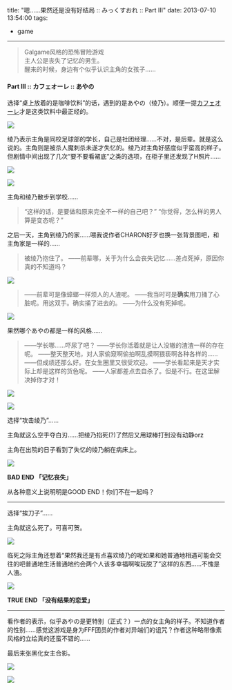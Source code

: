 title: "嗯……果然还是没有好结局 :: みっくすおれ :: Part III"
date: 2013-07-10 13:54:00
tags:
- game
---
> Galgame风格的恐怖冒险游戏  
> 主人公是丧失了记忆的男生。  
> 醒来的时候，身边有个似乎认识主角的女孩子……  

#### Part III :: カフェオーレ :: あやの

选择“桌上放着的是咖啡饮料”的话，遇到的是あやの（绫乃）。顺便一提[カフェオーレ](http://cafe-ole.jp/)才是这类饮料中最正经的。

![](http://media.tumblr.com/fce688c67126238fa7341c5660fc4c8f/tumblr_inline_mppsmj2S7Y1qz4rgp.png)

绫乃表示主角是同校足球部的学长，自己是社团经理……不对，是后辈。就是这么说的。主角则是被杀人魔刺杀未遂才失忆的。绫乃对主角好感度似乎蛮高的样子。但剧情中间出现了几次“要不要看裙底”之类的选项，在柜子里还发现了H照片……

![](http://media.tumblr.com/70505d53eb75a545a3d592e1430f05b0/tumblr_inline_mppsncbYn81qz4rgp.png)  

![](http://media.tumblr.com/7ad10c2c9557d1c1c7f7351605d58c63/tumblr_inline_mppsnjWQYu1qz4rgp.png)

主角和绫乃散步到学校……

> “这样的话，是要做和原来完全不一样的自己吧？”
> “你觉得，怎么样的男人算是变态呢？”

之后一天，主角到绫乃的家……喂我说作者CHARON好歹也换一张背景图吧，和主角家是一样的……

> 被绫乃抱住了。 
> ——前辈哪，关于为什么会丧失记忆……差点死掉，原因你真的不知道吗？

![](http://media.tumblr.com/e0bf22a3efa9e2815bd5d7ae5413a620/tumblr_inline_mppsooZwdj1qz4rgp.png)  

> ——前辈可是像蟑螂一样烦人的人渣呢。
> ——我当时可是**确实**用刀捅了心脏呢。用这双手。确实捅了进去的。
> ——为什么没有死掉呢。

![](http://media.tumblr.com/8ba2994633b63e30df6453f26aeceec8/tumblr_inline_mppspdurjf1qz4rgp.png)

果然哪个あやの都是一样的风格…… 

> ——学长哪……吓尿了吧？
> ——学长你活着就是让人没辙的渣渣一样的存在呢。
> ——整天整天地，对人家偷窥啊偷拍啊乱摸啊猥亵啊各种各样的……
> ——但成绩还那么好。在女生圈里又很受欢迎。
> ——学长看起来是天才实际上却是这样的货色呢。
> ——人家都差点去自杀了。但是不行。在这里解决掉你才对！ 

![](http://media.tumblr.com/b0b5631e080a71895f67a5a0327f3b2d/tumblr_inline_mppsqbW0141qz4rgp.png)  

![](http://media.tumblr.com/8a5f9543ac0ebb3fc60ffe6bfc54ea35/tumblr_inline_mppsrwzfGU1qz4rgp.png)

选择“攻击绫乃”……

主角就这么空手夺白刃……把绫乃掐死(?)了然后又用球棒打到没有动静orz

主角在出院的日子看到了失忆的绫乃躺在病床上。

![](http://media.tumblr.com/afe2ad7d8ec692bcf91d8cddd1a315c0/tumblr_inline_mppssiXbGV1qz4rgp.png)

**BAD END 「记忆丧失」**  

从各种意义上说明明是GOOD END！你们不在一起吗？

- - -

选择“挨刀子”……

主角就这么死了。可喜可贺。

![](http://media.tumblr.com/b5d405a3fbf8cb6029016de641a6ae7c/tumblr_inline_mppstifBMh1qz4rgp.png)

临死之际主角还想着“果然我还是有点喜欢绫乃的呢如果和她普通地相遇可能会交往的吧普通地生活普通地约会两个人该多幸福啊唉玩脱了”这样的东西……不愧是人渣。
 
![](http://media.tumblr.com/640d9dc2299654a74893fcc6fcca5fa1/tumblr_inline_mppstrhO9F1qz4rgp.png)

**TRUE END 「没有结果的恋爱」**

- - -

看作者的表示，似乎あやの是更特别（正式？）一点的女主角的样子。不知道作者的性别……感觉这游戏是身为FFF团员的作者对异端们的诅咒？作者这种略带像素风格的立绘真的还蛮不错的……

最后来张黑化女主合影。
 
![](http://media.tumblr.com/bfd02f1eb69b0c11c02cb5a31c12306d/tumblr_inline_mppsu1fE9v1qz4rgp.png)

![](http://media.tumblr.com/f97ad8c9f2955a99b8060d406a618e79/tumblr_inline_mppsufzJRq1qz4rgp.png)